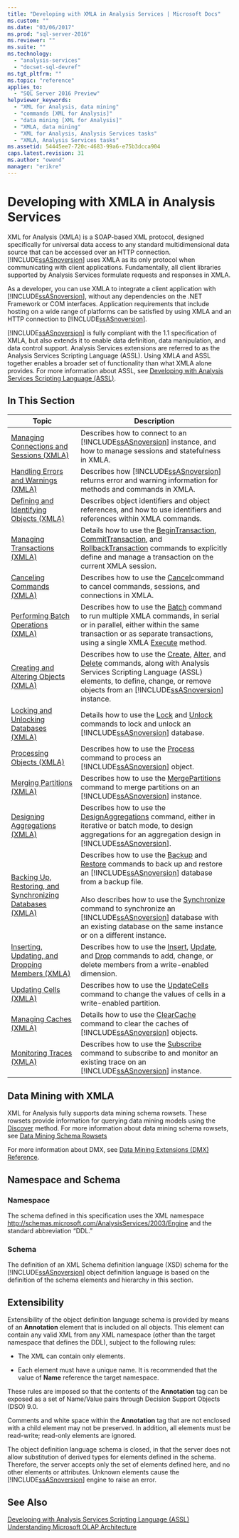 ```yaml
---
title: "Developing with XMLA in Analysis Services | Microsoft Docs"
ms.custom: ""
ms.date: "03/06/2017"
ms.prod: "sql-server-2016"
ms.reviewer: ""
ms.suite: ""
ms.technology: 
  - "analysis-services"
  - "docset-sql-devref"
ms.tgt_pltfrm: ""
ms.topic: "reference"
applies_to: 
  - "SQL Server 2016 Preview"
helpviewer_keywords: 
  - "XML for Analysis, data mining"
  - "commands [XML for Analysis]"
  - "data mining [XML for Analysis]"
  - "XMLA, data mining"
  - "XML for Analysis, Analysis Services tasks"
  - "XMLA, Analysis Services tasks"
ms.assetid: 54445ee7-720c-4683-99a6-e75b3dcca904
caps.latest.revision: 31
ms.author: "owend"
manager: "erikre"
---
```

# Developing with XMLA in Analysis Services
  XML for Analysis (XMLA) is a SOAP-based XML protocol, designed specifically for universal data access to any standard multidimensional data source that can be accessed over an HTTP connection. [!INCLUDE[ssASnoversion](../../analysis-services/includes/ssasnoversion-md.md)] uses XMLA as its only protocol when communicating with client applications. Fundamentally, all client libraries supported by Analysis Services formulate requests and responses in XMLA.  
  
 As a developer, you can use XMLA to integrate a client application with [!INCLUDE[ssASnoversion](../../analysis-services/includes/ssasnoversion-md.md)], without any dependencies on the .NET Framework or COM interfaces. Application requirements that include hosting on a wide range of platforms can be satisfied by using XMLA and an HTTP connection to [!INCLUDE[ssASnoversion](../../analysis-services/includes/ssasnoversion-md.md)].  
  
 [!INCLUDE[ssASnoversion](../../analysis-services/includes/ssasnoversion-md.md)] is fully compliant with the 1.1 specification of XMLA, but also extends it to enable data definition, data manipulation, and data control support. Analysis Services extensions are referred to as the Analysis Services Scripting Language (ASSL). Using XMLA and ASSL together enables a broader set of functionality than what XMLA alone provides. For more information about ASSL, see [Developing with Analysis Services Scripting Language &#40;ASSL&#41;](../../analysis-services/multidimensional-models/scripting-language-assl/developing-with-analysis-services-scripting-language-assl.md).  
  
## In This Section  
  
|Topic|Description|  
|-----------|-----------------|  
|[Managing Connections and Sessions &#40;XMLA&#41;](../../analysis-services/multidimensional-models-scripting-language-assl-xmla/managing-connections-and-sessions-xmla.md)|Describes how to connect to an [!INCLUDE[ssASnoversion](../../analysis-services/includes/ssasnoversion-md.md)] instance, and how to manage sessions and statefulness in XMLA.|  
|[Handling Errors and Warnings &#40;XMLA&#41;](../../analysis-services/multidimensional-models-scripting-language-assl-xmla/handling-errors-and-warnings-xmla.md)|Describes how [!INCLUDE[ssASnoversion](../../analysis-services/includes/ssasnoversion-md.md)] returns error and warning information for methods and commands in XMLA.|  
|[Defining and Identifying Objects &#40;XMLA&#41;](../../analysis-services/multidimensional-models-scripting-language-assl-xmla/defining-and-identifying-objects-xmla.md)|Describes object identifiers and object references, and how to use identifiers and references within XMLA commands.|  
|[Managing Transactions &#40;XMLA&#41;](../../analysis-services/multidimensional-models-scripting-language-assl-xmla/managing-transactions-xmla.md)|Details how to use the [BeginTransaction](../../analysis-services/xmla/xml-elements-commands/begintransaction-element-xmla.md), [CommitTransaction](../../analysis-services/xmla/xml-elements-commands/committransaction-element-xmla.md), and [RollbackTransaction](../../analysis-services/xmla/xml-elements-commands/rollbacktransaction-element-xmla.md) commands to explicitly define and manage a transaction on the current XMLA session.|  
|[Canceling Commands &#40;XMLA&#41;](../../analysis-services/multidimensional-models-scripting-language-assl-xmla/canceling-commands-xmla.md)|Describes how to use the [Cancel](../../analysis-services/xmla/xml-elements-commands/cancel-element-xmla.md)command to cancel commands, sessions, and connections in XMLA.|  
|[Performing Batch Operations &#40;XMLA&#41;](../../analysis-services/multidimensional-models-scripting-language-assl-xmla/performing-batch-operations-xmla.md)|Describes how to use the [Batch](../../analysis-services/xmla/xml-elements-commands/batch-element-xmla.md) command to run multiple XMLA commands, in serial or in parallel, either within the same transaction or as separate transactions, using a single XMLA [Execute](../Topic/Execute%20Method%20\(XMLA\).md) method.|  
|[Creating and Altering Objects &#40;XMLA&#41;](../../analysis-services/multidimensional-models-scripting-language-assl-xmla/creating-and-altering-objects-xmla.md)|Describes how to use the [Create](../../analysis-services/xmla/xml-elements-commands/create-element-xmla.md), [Alter](../../analysis-services/xmla/xml-elements-commands/alter-element-xmla.md), and [Delete](../../analysis-services/xmla/xml-elements-commands/delete-element-xmla.md) commands, along with Analysis Services Scripting Language (ASSL) elements, to define, change, or remove objects from an [!INCLUDE[ssASnoversion](../../analysis-services/includes/ssasnoversion-md.md)] instance.|  
|[Locking and Unlocking Databases &#40;XMLA&#41;](../../analysis-services/multidimensional-models-scripting-language-assl-xmla/locking-and-unlocking-databases-xmla.md)|Details how to use the [Lock](../../analysis-services/xmla/xml-elements-commands/lock-element-xmla.md) and [Unlock](../../analysis-services/xmla/xml-elements-commands/unlock-element-xmla.md) commands to lock and unlock an [!INCLUDE[ssASnoversion](../../analysis-services/includes/ssasnoversion-md.md)] database.|  
|[Processing Objects &#40;XMLA&#41;](../../analysis-services/multidimensional-models-scripting-language-assl-xmla/processing-objects-xmla.md)|Describes how to use the [Process](../../analysis-services/xmla/xml-elements-commands/process-element-xmla.md) command to process an [!INCLUDE[ssASnoversion](../../analysis-services/includes/ssasnoversion-md.md)] object.|  
|[Merging Partitions &#40;XMLA&#41;](../../analysis-services/multidimensional-models-scripting-language-assl-xmla/merging-partitions-xmla.md)|Describes how to use the [MergePartitions](../../analysis-services/xmla/xml-elements-commands/mergepartitions-element-xmla.md) command to merge partitions on an [!INCLUDE[ssASnoversion](../../analysis-services/includes/ssasnoversion-md.md)] instance.|  
|[Designing Aggregations &#40;XMLA&#41;](../../analysis-services/multidimensional-models-scripting-language-assl-xmla/designing-aggregations-xmla.md)|Describes how to use the [DesignAggregations](../../analysis-services/xmla/xml-elements-commands/designaggregations-element-xmla.md) command, either in iterative or batch mode, to design aggregations for an aggregation design in [!INCLUDE[ssASnoversion](../../analysis-services/includes/ssasnoversion-md.md)].|  
|[Backing Up, Restoring, and Synchronizing Databases &#40;XMLA&#41;](../../analysis-services/multidimensional-models-scripting-language-assl-xmla/backing-up-restoring-and-synchronizing-databases-xmla.md)|Describes how to use the [Backup](../../analysis-services/xmla/xml-elements-commands/backup-element-xmla.md) and [Restore](../../analysis-services/xmla/xml-elements-commands/restore-element-xmla.md) commands to back up and restore an [!INCLUDE[ssASnoversion](../../analysis-services/includes/ssasnoversion-md.md)] database from a backup file.<br /><br /> Also describes how to use the [Synchronize](../../analysis-services/xmla/xml-elements-commands/synchronize-element-xmla.md) command to synchronize an [!INCLUDE[ssASnoversion](../../analysis-services/includes/ssasnoversion-md.md)] database with an existing database on the same instance or on a different instance.|  
|[Inserting, Updating, and Dropping Members &#40;XMLA&#41;](../../analysis-services/multidimensional-models-scripting-language-assl-xmla/inserting-updating-and-dropping-members-xmla.md)|Describes how to use the [Insert](../../analysis-services/xmla/xml-elements-commands/insert-element-xmla.md), [Update](../../analysis-services/xmla/xml-elements-commands/update-element-xmla.md), and [Drop](../../analysis-services/xmla/xml-elements-commands/drop-element-xmla.md) commands to add, change, or delete members from a write-enabled dimension.|  
|[Updating Cells &#40;XMLA&#41;](../../analysis-services/multidimensional-models-scripting-language-assl-xmla/updating-cells-xmla.md)|Describes how to use the [UpdateCells](../../analysis-services/xmla/xml-elements-commands/updatecells-element-xmla.md) command to change the values of cells in a write-enabled partition.|  
|[Managing Caches &#40;XMLA&#41;](../../analysis-services/multidimensional-models-scripting-language-assl-xmla/managing-caches-xmla.md)|Details how to use the [ClearCache](../../analysis-services/xmla/xml-elements-commands/clearcache-element-xmla.md) command to clear the caches of [!INCLUDE[ssASnoversion](../../analysis-services/includes/ssasnoversion-md.md)] objects.|  
|[Monitoring Traces &#40;XMLA&#41;](../../analysis-services/multidimensional-models-scripting-language-assl-xmla/monitoring-traces-xmla.md)|Describes how to use the [Subscribe](../../analysis-services/xmla/xml-elements-commands/subscribe-element-xmla.md) command to subscribe to and monitor an existing trace on an [!INCLUDE[ssASnoversion](../../analysis-services/includes/ssasnoversion-md.md)] instance.|  
  
## Data Mining with XMLA  
 XML for Analysis fully supports data mining schema rowsets. These rowsets provide information for querying data mining models using the [Discover](../Topic/Discover%20Method%20\(XMLA\).md) method. For more information about data mining schema rowsets, see [Data Mining Schema Rowsets](../../analysis-services/schema-rowsets/data-mining/data-mining-schema-rowsets.md)  
  
 For more information about DMX, see [Data Mining Extensions &#40;DMX&#41; Reference](../../dmx/data-mining-extensions-dmx-reference.md).  
  
## Namespace and Schema  
  
### Namespace  
 The schema defined in this specification uses the XML namespace http://schemas.microsoft.com/AnalysisServices/2003/Engine and the standard abbreviation “DDL.”  
  
### Schema  
 The definition of an XML Schema definition language (XSD) schema for the [!INCLUDE[ssASnoversion](../../analysis-services/includes/ssasnoversion-md.md)] object definition language is based on the definition of the schema elements and hierarchy in this section.  
  
## Extensibility  
 Extensibility of the object definition language schema is provided by means of an **Annotation** element that is included on all objects. This element can contain any valid XML from any XML namespace (other than the target namespace that defines the DDL), subject to the following rules:  
  
-   The XML can contain only elements.  
  
-   Each element must have a unique name. It is recommended that the value of **Name** reference the target namespace.  
  
 These rules are imposed so that the contents of the **Annotation** tag can be exposed as a set of Name/Value pairs through Decision Support Objects (DSO) 9.0.  
  
 Comments and white space within the **Annotation** tag that are not enclosed with a child element may not be preserved. In addition, all elements must be read-write; read-only elements are ignored.  
  
 The object definition language schema is closed, in that the server does not allow substitution of derived types for elements defined in the schema. Therefore, the server accepts only the set of elements defined here, and no other elements or attributes. Unknown elements cause the [!INCLUDE[ssASnoversion](../../analysis-services/includes/ssasnoversion-md.md)] engine to raise an error.  
  
## See Also  
 [Developing with Analysis Services Scripting Language &#40;ASSL&#41;](../../analysis-services/multidimensional-models/scripting-language-assl/developing-with-analysis-services-scripting-language-assl.md)   
 [Understanding Microsoft OLAP Architecture](../Topic/Understanding%20Microsoft%20OLAP%20Architecture.md)  
  
  